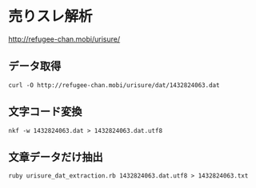 # 売りスレ解析

http://refugee-chan.mobi/urisure/

## データ取得

``curl -O http://refugee-chan.mobi/urisure/dat/1432824063.dat``

## 文字コード変換

``nkf -w 1432824063.dat > 1432824063.dat.utf8``

## 文章データだけ抽出
``ruby urisure_dat_extraction.rb 1432824063.dat.utf8 > 1432824063.txt``

